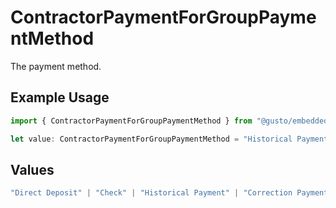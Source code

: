 # ContractorPaymentForGroupPaymentMethod

The payment method.

## Example Usage

```typescript
import { ContractorPaymentForGroupPaymentMethod } from "@gusto/embedded-api/models/components";

let value: ContractorPaymentForGroupPaymentMethod = "Historical Payment";
```

## Values

```typescript
"Direct Deposit" | "Check" | "Historical Payment" | "Correction Payment"
```